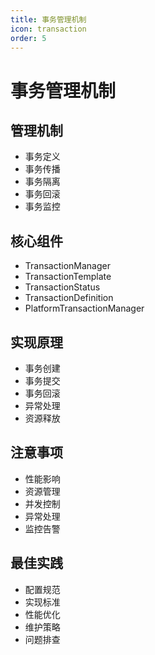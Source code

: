 ```yaml
---
title: 事务管理机制
icon: transaction
order: 5
---
```


# 事务管理机制

## 管理机制
- 事务定义
- 事务传播
- 事务隔离
- 事务回滚
- 事务监控

## 核心组件
- TransactionManager
- TransactionTemplate
- TransactionStatus
- TransactionDefinition
- PlatformTransactionManager

## 实现原理
- 事务创建
- 事务提交
- 事务回滚
- 异常处理
- 资源释放

## 注意事项
- 性能影响
- 资源管理
- 并发控制
- 异常处理
- 监控告警

## 最佳实践
- 配置规范
- 实现标准
- 性能优化
- 维护策略
- 问题排查
